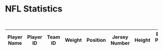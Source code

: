 <h1>NFL Statistics</h1>
<br>

<table id="nflStats">
    <thead>
        <tr>
          <th onclick="sortTable('player name')">Player Name</th>
          <th onclick="sortTable('player id')">Player ID</th>
          <th onclick="sortTable('team id')">Team ID</th>
          <th onclick="sortTable('weight')">Weight</th>
          <th onclick="sortTable('position')">Position</th>
          <th onclick="sortTable('jersey number')">Jersey Number</th>
          <th onclick="sortTable('height')">Height</th>
          <th onclick="sortTable('espn player link')">ESPN Player Link</th>
    </thead>
 </table>
 
 <script>
    
    function sortTable(columnName) {
        const table = document.getElementById('nflStats');
        const rows = Array.from(table.tBodies[0].getElementsByTagName('tr'));
        const headerRow = table.getElementsByTagName('thead')[0].getElementsByTagName('tr')[0];
        const isAscending = !headerRow.classList.contains('asc');

        rows.sort((rowA, rowB) => {
            let cellA = rowA.querySelector(`td:nth-child(${getColumnIndex(columnName)})`).innerText;
            let cellB = rowB.querySelector(`td:nth-child(${getColumnIndex(columnName)})`).innerText;
            return isAscending ? cellA - cellB : cellB - cellA;
        });

        rows.forEach(row => table.tBodies[0].appendChild(row));
        headerRow.classList.toggle('asc');
       
    }

    
    function getColumnIndex(columnName) {
        const table = document.getElementById('nflStats');
        const headerRow = table.getElementsByTagName('thead')[0].getElementsByTagName('tr')[0];
        const headers = Array.from(headerRow.getElementsByTagName('th'));

        return headers.findIndex(header => header.innerText.toLowerCase() === columnName.toLowerCase()) + 1;
    }
</script>



            
            

